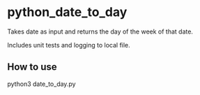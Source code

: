 # python_date_to_day

Takes date as input and returns the day of the week of that date.

Includes unit tests and logging to local file.


## How to use

python3 date_to_day.py
